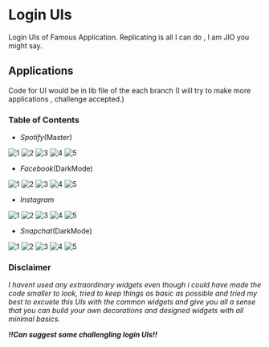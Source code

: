 # Login UIs

Login UIs of Famous Application.
Replicating is all I can do , I am JIO you might say.

## Applications

Code for UI would be in lib file of the each branch (I will try to make more applications , challenge accepted.)

### Table of Contents
- _Spotify_(Master)


![1](https://user-images.githubusercontent.com/45462725/88136385-bebaba80-cc06-11ea-9bc6-97d885ee0692.png) ![2](https://user-images.githubusercontent.com/45462725/88136474-f164b300-cc06-11ea-9281-d7888da54dd5.png) ![3](https://user-images.githubusercontent.com/45462725/88136587-2cff7d00-cc07-11ea-8ca6-120369a13823.png) ![4](https://user-images.githubusercontent.com/45462725/88136591-312b9a80-cc07-11ea-8b4d-ded0a78831c8.png) ![5](https://user-images.githubusercontent.com/45462725/88136593-312b9a80-cc07-11ea-96a2-2c23e46c46d1.png)


- _Facebook_(DarkMode)

![1](https://user-images.githubusercontent.com/45462725/89521302-e14ef500-d7fc-11ea-9ec4-08a6afb6e75c.png)  ![2](https://user-images.githubusercontent.com/45462725/89521309-e318b880-d7fc-11ea-9c18-8be22c384e02.png)  ![3](https://user-images.githubusercontent.com/45462725/89521317-e6ac3f80-d7fc-11ea-8bcd-fa0e8eb5575f.png)  ![4](https://user-images.githubusercontent.com/45462725/89521320-e8760300-d7fc-11ea-9ea9-e96710f4a5a6.png)  ![5](https://user-images.githubusercontent.com/45462725/89521333-eca22080-d7fc-11ea-96fe-63e4b6a10c38.png)

- _Instagram_

![1](https://user-images.githubusercontent.com/45462725/88274112-d7a39880-ccf8-11ea-903d-4813b2785678.png)  ![2](https://user-images.githubusercontent.com/45462725/88274116-d8d4c580-ccf8-11ea-8e84-bde634ce33db.png)  ![3](https://user-images.githubusercontent.com/45462725/88274117-d8d4c580-ccf8-11ea-9218-2adfe39107dd.png)  ![4](https://user-images.githubusercontent.com/45462725/88274118-d96d5c00-ccf8-11ea-8499-b2ff84d94145.png)  ![5](https://user-images.githubusercontent.com/45462725/88274278-11749f00-ccf9-11ea-8243-30d69daf8218.png)

- _Snapchat_(DarkMode)

![1](https://user-images.githubusercontent.com/45462725/88624065-f96b9980-d0c3-11ea-8207-b98795e0a126.png) ![2](https://user-images.githubusercontent.com/45462725/88624272-4b142400-d0c4-11ea-83d5-b6f3d7d723a7.png) ![3](https://user-images.githubusercontent.com/45462725/88624907-6cc1db00-d0c5-11ea-8026-ca65d5e7d664.png) ![4](https://user-images.githubusercontent.com/45462725/88624103-06888880-d0c4-11ea-932a-5972cac639a2.png)  ![5](https://user-images.githubusercontent.com/45462725/88624097-05575b80-d0c4-11ea-9692-d8f5c117e94b.png)


### Disclaimer
_I havent used any extraordinary widgets even though i could have made the code smaller to look, tried to keep things as basic as possible and tried my best to excuete this UIs with the common widgets and give you all a sense that you can build your own decorations and designed widgets with all minimal basics._

_**!!Can suggest some challengling login UIs!!**_
